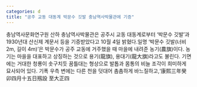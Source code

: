 ```yaml
---
categories: d
title: "공주 교동 대동계 박문수 깃발 충남역사박물관에 기증"
---
```

충남역사문화연구원 산하 충남역사박물관은 공주시 교동 대동계로부터 ‘박문수 깃발’과 1930년대 산신제 계문서 등을 기증받았다고 10월 4일 밝혔다.일명 ‘박문수 깃발(너비 2m, 길이 4m)’은 박문수가 공주 교동에 거주했을 때 마을에 내려준 농기(農旗)이다. 농기는 마을을 대표하고 상징하는 것으로 용기(龍旗), 용대기(龍大旗)라고도 불린다. 기면에는 거대한 청룡이 솟구치듯 꿈틀대는 형상으로 발톱과 몸통의 비늘 조각이 희미하게 묘사되어 있다. 기폭 우측 변에는 다른 천을 덧대어 촘촘하게 바느질하고,‘康熙三年癸卯四月十五日剏設 至大正四